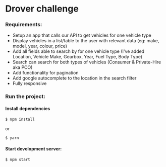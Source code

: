 # Drover challenge

### Requirements:

- Setup an app that calls our API to get vehicles for one vehicle type
- Display vehicles in a list/table to the user with relevant data (eg: make, model, year, colour, price)
- Add all fields able to search by for one vehicle type (I've added Location, Vehicle Make, Gearbox, Year, Fuel Type, Body Type)
- Search can search for both types of vehicles (Consumer & Private-Hire aka PCO)
- Add functionality for pagination
- Add google autocomplete to the location in the search filter
- Fully responsive

### Run the project:

#### Install dependencies

```
$ npm install
```

or

```
$ yarn
```

#### Start development server:

```
$ npm start
```
